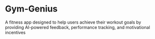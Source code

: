 # Gym-Genius
A fitness app designed to help users achieve their workout goals by providing AI-powered feedback, performance tracking, and motivational incentives
